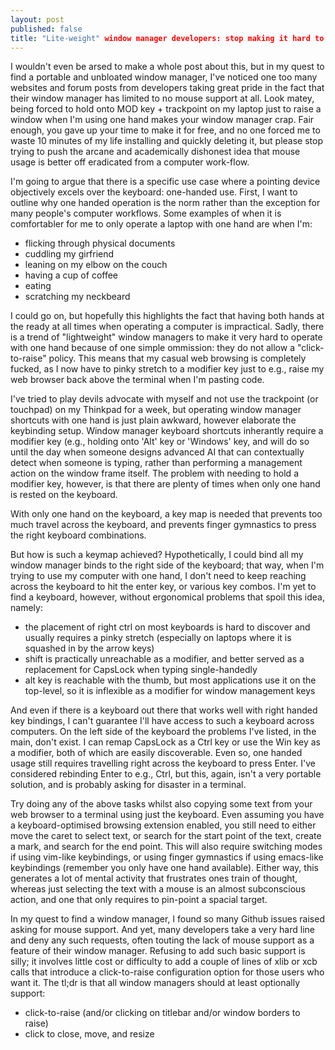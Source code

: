 ```yaml
---
layout: post
published: false
title: "Lite-weight" window manager developers: stop making it hard to use a computer with one hand
---
```


I wouldn't even be arsed to make a whole post about this, but in my quest to find a portable and unbloated window manager, I've noticed one too many websites and forum posts from developers taking great pride in the fact that their window manager has limited to no mouse support at all. Look matey, being forced to hold onto MOD key + trackpoint on my laptop just to raise a window when I'm using one hand makes your window manager crap. Fair enough, you gave up your time to make it for free, and no one forced me to waste 10 minutes of my life installing and quickly deleting it, but please stop trying to push the arcane and academically dishonest idea that mouse usage is better off eradicated from a computer work-flow. 

I'm going to argue that there is a specific use case where a pointing device objectively excels over the keyboard: one-handed use. First, I want to outline why one handed operation is the norm rather than the exception for many people's computer workflows. Some examples of when it is comfortabler for me to only operate a laptop with one hand are when I'm:

-  flicking through physical documents
-  cuddling my girfriend
-  leaning on my elbow on the couch
-  having a cup of coffee
-  eating
-  scratching my neckbeard

I could go on, but hopefully this highlights the fact that having both hands at the ready at all times when operating a computer is impractical. Sadly, there is a trend of "lightweight" window managers to make it very hard to operate with one hand because of one simple ommission: they do not allow a "click-to-raise" policy. This means that my casual web browsing is completely fucked, as I now have to pinky stretch to a modifier key just to e.g., raise my web browser back above the terminal when I'm pasting code. 

I've tried to play devils advocate with myself and not use the trackpoint (or touchpad) on my Thinkpad for a week, but operating window manager shortcuts with one hand is just plain awkward, however elaborate the keybinding setup. Window manager keyboard shortcuts inherantly require a modifier key (e.g., holding onto 'Alt' key or 'Windows' key, and will do so until the day when someone designs advanced AI that can contextually detect when someone is typing, rather than performing a management action on the window frame itself. The problem with needing to hold a modifier key, however, is that there are plenty of times when only one hand is rested on the keyboard.  

With only one hand on the keyboard, a key map is needed that prevents too much travel across the keyboard, and prevents finger gymnastics to press the right keyboard combinations. 

But how is such a keymap achieved? Hypothetically, I could bind all my window manager binds to the right side of the keyboard; that way, when I'm trying to use my computer with one hand, I don't need to keep reaching across the keyboard to hit the enter key, or various key combos. I'm yet to find a keyboard, however, without ergonomical problems that spoil this idea, namely:

 - the placement of right ctrl on most keyboards is hard to discover and usually requires a pinky stretch (especially on laptops where it is squashed in by the arrow keys)
 - shift is practically unreachable as a modifier, and better served as a replacement for CapsLock when typing single-handedly
 - alt key is reachable with the thumb, but most applications use it on the top-level, so it is inflexible as a modifier for window management keys

And even if there is a keyboard out there that works well with right handed key bindings, I can't guarantee I'll have access to such a keyboard across computers. On the left side of the keyboard the problems I've listed, in the main, don't exist. I can remap CapsLock as a Ctrl key or use the Win key as a modifier, both of which are easily discoverable. Even so, one handed usage still requires travelling right across the keyboard to press Enter. I've considered rebinding Enter to e.g., Ctrl, but this, again, isn't a very portable solution, and is probably asking for disaster in a terminal. 

Try doing any of the above tasks whilst also copying some text from your web browser to a terminal using just the keyboard. Even assuming you have a keyboard-optimised browsing extension enabled, you still need to either move the caret to select text, or search for the start point of the text, create a mark, and search for the end point. This will also require switching modes if using vim-like keybindings, or using finger gymnastics if using emacs-like keybindings (remember you only have one hand available). Either way, this generates a lot of mental activity that frustrates ones train of thought, whereas just selecting the text with a mouse is an almost subconscious action, and one that only requires to pin-point a spacial target.

In my quest to find a window manager, I found so many Github issues raised asking for mouse support. And yet, many developers take a very hard line and deny any such requests, often touting the lack of mouse support as a feature of their window manager. Refusing to add such basic support is silly; it involves little cost or difficulty to add a couple of lines of xlib or xcb calls that introduce a click-to-raise configuration option for those users who want it. 
The tl;dr is that all window managers should at least optionally support:

 - click-to-raise (and/or clicking on titlebar and/or window borders to raise)
 - click to close, move, and resize

